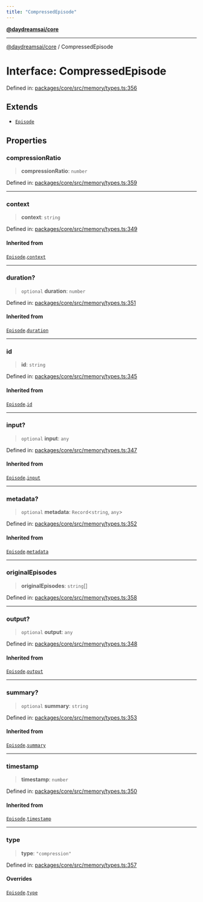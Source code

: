 ```yaml
---
title: "CompressedEpisode"
---
```


[**@daydreamsai/core**](./api-reference.md)

***

[@daydreamsai/core](./api-reference.md) / CompressedEpisode

# Interface: CompressedEpisode

Defined in: [packages/core/src/memory/types.ts:356](https://github.com/dojoengine/daydreams/blob/877d54c3d7a1ffa2e1fe799ae3402216c969af05/packages/core/src/memory/types.ts#L356)

## Extends

- [`Episode`](./Episode.md)

## Properties

### compressionRatio

> **compressionRatio**: `number`

Defined in: [packages/core/src/memory/types.ts:359](https://github.com/dojoengine/daydreams/blob/877d54c3d7a1ffa2e1fe799ae3402216c969af05/packages/core/src/memory/types.ts#L359)

***

### context

> **context**: `string`

Defined in: [packages/core/src/memory/types.ts:349](https://github.com/dojoengine/daydreams/blob/877d54c3d7a1ffa2e1fe799ae3402216c969af05/packages/core/src/memory/types.ts#L349)

#### Inherited from

[`Episode`](./Episode.md).[`context`](Episode.md#context)

***

### duration?

> `optional` **duration**: `number`

Defined in: [packages/core/src/memory/types.ts:351](https://github.com/dojoengine/daydreams/blob/877d54c3d7a1ffa2e1fe799ae3402216c969af05/packages/core/src/memory/types.ts#L351)

#### Inherited from

[`Episode`](./Episode.md).[`duration`](Episode.md#duration)

***

### id

> **id**: `string`

Defined in: [packages/core/src/memory/types.ts:345](https://github.com/dojoengine/daydreams/blob/877d54c3d7a1ffa2e1fe799ae3402216c969af05/packages/core/src/memory/types.ts#L345)

#### Inherited from

[`Episode`](./Episode.md).[`id`](Episode.md#id)

***

### input?

> `optional` **input**: `any`

Defined in: [packages/core/src/memory/types.ts:347](https://github.com/dojoengine/daydreams/blob/877d54c3d7a1ffa2e1fe799ae3402216c969af05/packages/core/src/memory/types.ts#L347)

#### Inherited from

[`Episode`](./Episode.md).[`input`](Episode.md#input)

***

### metadata?

> `optional` **metadata**: `Record`\<`string`, `any`\>

Defined in: [packages/core/src/memory/types.ts:352](https://github.com/dojoengine/daydreams/blob/877d54c3d7a1ffa2e1fe799ae3402216c969af05/packages/core/src/memory/types.ts#L352)

#### Inherited from

[`Episode`](./Episode.md).[`metadata`](Episode.md#metadata)

***

### originalEpisodes

> **originalEpisodes**: `string`[]

Defined in: [packages/core/src/memory/types.ts:358](https://github.com/dojoengine/daydreams/blob/877d54c3d7a1ffa2e1fe799ae3402216c969af05/packages/core/src/memory/types.ts#L358)

***

### output?

> `optional` **output**: `any`

Defined in: [packages/core/src/memory/types.ts:348](https://github.com/dojoengine/daydreams/blob/877d54c3d7a1ffa2e1fe799ae3402216c969af05/packages/core/src/memory/types.ts#L348)

#### Inherited from

[`Episode`](./Episode.md).[`output`](Episode.md#output)

***

### summary?

> `optional` **summary**: `string`

Defined in: [packages/core/src/memory/types.ts:353](https://github.com/dojoengine/daydreams/blob/877d54c3d7a1ffa2e1fe799ae3402216c969af05/packages/core/src/memory/types.ts#L353)

#### Inherited from

[`Episode`](./Episode.md).[`summary`](Episode.md#summary)

***

### timestamp

> **timestamp**: `number`

Defined in: [packages/core/src/memory/types.ts:350](https://github.com/dojoengine/daydreams/blob/877d54c3d7a1ffa2e1fe799ae3402216c969af05/packages/core/src/memory/types.ts#L350)

#### Inherited from

[`Episode`](./Episode.md).[`timestamp`](Episode.md#timestamp)

***

### type

> **type**: `"compression"`

Defined in: [packages/core/src/memory/types.ts:357](https://github.com/dojoengine/daydreams/blob/877d54c3d7a1ffa2e1fe799ae3402216c969af05/packages/core/src/memory/types.ts#L357)

#### Overrides

[`Episode`](./Episode.md).[`type`](Episode.md#type)
